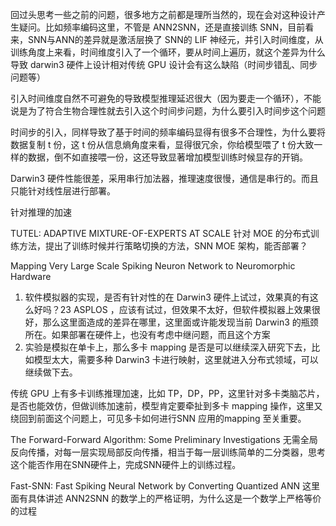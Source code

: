 
回过头思考一些之前的问题，很多地方之前都是理所当然的，现在会对这种设计产生疑问。比如频率编码这里，不管是 ANN2SNN，还是直接训练 SNN，目前看来，SNN与ANN的差异就是激活层换了 SNN的 LIF 神经元，并引入时间维度，从训练角度上来看，时间维度引入了一个循环，要从时间上遍历，就这个差异为什么导致 darwin3 硬件上设计相对传统 GPU 设计会有这么缺陷（时间步错乱、同步问题等）

引入时间维度自然不可避免的导致模型推理延迟很大（因为要走一个循环），不能说是为了符合生物合理性就去引入这个时间步问题，为什么要引入时间步这个问题

时间步的引入，同样导致了基于时间的频率编码显得有很多不合理性，为什么要将数据复制 t 份，这 t 份从信息熵角度来看，显得很冗余，你给模型喂了 t 份大致一样的数据，倒不如直接喂一份，这还导致显著增加模型训练时候显存的开销。

Darwin3 硬件性能很差，采用串行加法器，推理速度很慢，通信是串行的。而且只能针对线性层进行部署。

针对推理的加速

TUTEL: ADAPTIVE MIXTURE-OF-EXPERTS AT SCALE
针对 MOE 的分布式训练方法，提出了训练时候并行策略切换的方法，SNN MOE 架构，能否部署？


Mapping Very Large Scale Spiking Neuron Network to Neuromorphic Hardware
1) 软件模拟器的实现，是否有针对性的在 Darwin3 硬件上试过，效果真的有这么好吗？23 ASPLOS ，应该有试过，但效果不太好，但软件模拟器上效果很好，那么这里面造成的差异在哪里，这里面或许能发现当前 Darwin3 的瓶颈所在。如果部署在硬件上，也没有考虑中继问题，而且这个方案
2) 实验是模拟在单卡上，那么多卡 mapping 是否是可以继续深入研究下去，比如模型太大，需要多种 Darwin3 卡进行映射，这里就进入分布式领域，可以继续做下去。

传统 GPU 上有多卡训练推理加速，比如 TP，DP，PP，这里针对多卡类脑芯片，是否也能效仿，但做训练加速前，模型肯定要牵扯到多卡 mapping 操作，这里又绕回到前面这个问题上，可见多卡如何进行SNN 应用的mapping 至关重要。

The Forward-Forward Algorithm: Some Preliminary Investigations
无需全局反向传播，对每一层实现局部反向传播，相当于每一层训练简单的二分类器，思考这个能否作用在SNN硬件上，完成SNN硬件上的训练过程。


Fast-SNN: Fast Spiking Neural Network by Converting Quantized ANN
这里面有具体讲述 ANN2SNN 的数学上的严格证明，为什么这是一个数学上严格等价的过程